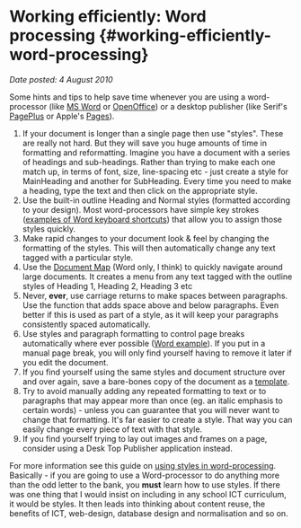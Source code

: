 # Working efficiently: Word processing {#working-efficiently-word-processing}

_Date posted: 4 August 2010_

Some hints and tips to help save time whenever you are using a word-processor (like [MS Word](http://office.microsoft.com/en-gb/word/) or [OpenOffice](http://www.openoffice.org/)) or a desktop publisher (like Serif's [PagePlus](http://www.serif.com/pageplus/) or Apple's [Pages](http://www.apple.com/iwork/pages/)).

1.  If your document is longer than a single page then use "styles". These are really not hard. But they will save you huge amounts of time in formatting and reformatting. Imagine you have a document with a series of headings and sub-headings. Rather than trying to make each one match up, in terms of font, size, line-spacing etc - just create a style for MainHeading and another for SubHeading. Every time you need to make a heading, type the text and then click on the appropriate style.
2.  Use the built-in outline Heading and Normal styles (formatted according to your design). Most word-processors have simple key strokes ([examples of Word keyboard shortcuts](http://word.mvps.org/faqs/general/ShortcutsContent.htm#Styles)) that allow you to assign those styles quickly.
3.  Make rapid changes to your document look & feel by changing the formatting of the styles. This will then automatically change any text tagged with a particular style.
4.  Use the [Document Map](http://www.shaunakelly.com/word/numbering/documentmap.html) (Word only, I think) to quickly navigate around large documents. It creates a menu from any text tagged with the outline styles of Heading 1, Heading 2, Heading 3 etc
5.  Never, **ever**, use carriage returns to make spaces between paragraphs. Use the function that adds space above and below paragraphs. Even better if this is used as part of a style, as it will keep your paragraphs consistently spaced automatically.
6.  Use styles and paragraph formatting to control page breaks automatically where ever possible ([Word example](http://office.microsoft.com/en-gb/word-help/insert-a-page-break-HA010031062.aspx)). If you put in a manual page break, you will only find yourself having to remove it later if you edit the document.
7.  If you find yourself using the same styles and document structure over and over again, save a bare-bones copy of the document as a [template](http://wordprocessing.about.com/od/usingtemplatesandaddins/l/blwordtemp.htm).
8.  Try to avoid manually adding any repeated formatting to text or to paragraphs that may appear more than once (eg. an italic emphasis to certain words) - unless you can guarantee that you will never want to change that formatting. It's far easier to create a style. That way you can easily change every piece of text with that style.
9.  If you find yourself trying to lay out images and frames on a page, consider using a Desk Top Publisher application instead.

For more information see this guide on [using styles in word-processing](http://www.wikihow.com/Use-Styles-in-Word-Processing). Basically - if you are going to use a Word-processor to do anything more than the odd letter to the bank, you **must** learn how to use styles. If there was one thing that I would insist on including in any school ICT curriculum, it would be styles. It then leads into thinking about content reuse, the benefits of ICT, web-design, database design and normalisation and so on.
